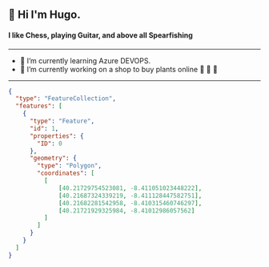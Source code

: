 ## 👋 Hi I'm Hugo.

#### I like Chess, playing Guitar, and above all Spearfishing 
---------

- 🌱 I’m currently learning Azure DEVOPS.
- 🔭 I’m currently working on a shop to buy plants online :evergreen_tree: :palm_tree: :deciduous_tree:

---------

```geojson
{
  "type": "FeatureCollection",
  "features": [
    {
      "type": "Feature",
      "id": 1,
      "properties": {
        "ID": 0
      },
      "geometry": {
        "type": "Polygon",
        "coordinates": [
          [
              [40.21729754523081, -8.411051023448222],
              [40.21687324339219, -8.411128447582751],
              [40.21682281542958, -8.410315460746297],
              [40.21721929325984, -8.41012986057562]
          ]
        ]
      }
    }
  ]
}
```

<!--
**Hug0Garcia/Hug0Garcia** is a ✨ _special_ ✨ repository because its `README.md` (this file) appears on your GitHub profile.

Here are some ideas to get you started:

- 🔭 I’m currently working on ...
- 🌱 I’m currently learning ...
- 👯 I’m looking to collaborate on ...
- 🤔 I’m looking for help with ...
- 💬 Ask me about ...
- 📫 How to reach me: ...
- 😄 Pronouns: ...
- ⚡ Fun fact: ...
-->
